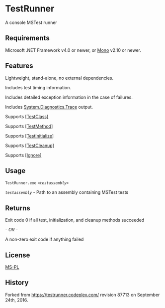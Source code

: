 TestRunner
==========

A console MSTest runner


Requirements
------------

Microsoft .NET Framework v4.0 or newer, or [Mono](http://www.mono-project.com/) v2.10 or newer.


Features
--------

Lightweight, stand-alone, no external dependencies.

Includes test timing information.

Includes detailed exception information in the case of failures.

Includes [System.Diagnostics.Trace](https://msdn.microsoft.com/en-us/library/system.diagnostics.trace\(v=vs.110\).aspx)
output.

Supports [\[TestClass\]](https://msdn.microsoft.com/en-us/library/microsoft.visualstudio.testtools.unittesting.testclassattribute.aspx)

Supports [\[TestMethod\]](https://msdn.microsoft.com/en-us/library/microsoft.visualstudio.testtools.unittesting.testmethodattribute.aspx)

Supports [\[TestInitialize\]](https://msdn.microsoft.com/en-us/library/microsoft.visualstudio.testtools.unittesting.testinitializeattribute.aspx)

Supports [\[TestCleanup\]](https://msdn.microsoft.com/en-us/library/microsoft.visualstudio.testtools.unittesting.testcleanupattribute.aspx)

Supports [\[Ignore\]](https://msdn.microsoft.com/en-us/library/microsoft.visualstudio.testtools.unittesting.ignoreattribute.aspx)


Usage
-----

`TestRunner.exe` *`<testassembly>`*

*`testassembly`* - Path to an assembly containing MSTest tests


Returns
-------

Exit code 0 if all test, initialization, and cleanup methods succeeded

*- OR -*

A non-zero exit code if anything failed


License
-------

[MS-PL](https://opensource.org/licenses/MS-PL)


History
-------

Forked from <https://testrunner.codeplex.com/> revision 87713 on September 24th, 2016.

